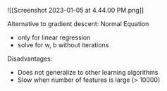 ![[Screenshot 2023-01-05 at 4.44.00 PM.png]]

Alternative to gradient descent: Normal Equation
- only for linear regression
- solve for w, b without iterations

Disadvantages:
- Does not generalize to other learning algorithms
- Slow when number of features is large (> 10000)

